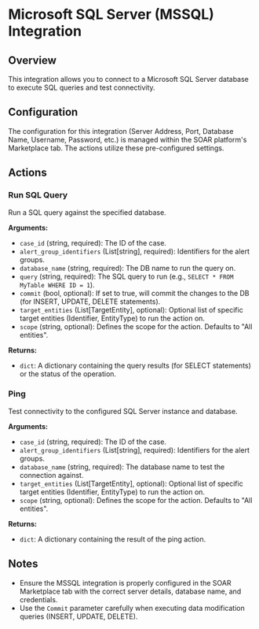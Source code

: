 # Microsoft SQL Server (MSSQL) Integration

## Overview

This integration allows you to connect to a Microsoft SQL Server database to execute SQL queries and test connectivity.

## Configuration

The configuration for this integration (Server Address, Port, Database Name, Username, Password, etc.) is managed within the SOAR platform's Marketplace tab. The actions utilize these pre-configured settings.

## Actions

### Run SQL Query

Run a SQL query against the specified database.

**Arguments:**

*   `case_id` (string, required): The ID of the case.
*   `alert_group_identifiers` (List[string], required): Identifiers for the alert groups.
*   `database_name` (string, required): The DB name to run the query on.
*   `query` (string, required): The SQL query to run (e.g., `SELECT * FROM MyTable WHERE ID = 1`).
*   `commit` (bool, optional): If set to true, will commit the changes to the DB (for INSERT, UPDATE, DELETE statements).
*   `target_entities` (List[TargetEntity], optional): Optional list of specific target entities (Identifier, EntityType) to run the action on.
*   `scope` (string, optional): Defines the scope for the action. Defaults to "All entities".

**Returns:**

*   `dict`: A dictionary containing the query results (for SELECT statements) or the status of the operation.

### Ping

Test connectivity to the configured SQL Server instance and database.

**Arguments:**

*   `case_id` (string, required): The ID of the case.
*   `alert_group_identifiers` (List[string], required): Identifiers for the alert groups.
*   `database_name` (string, required): The database name to test the connection against.
*   `target_entities` (List[TargetEntity], optional): Optional list of specific target entities (Identifier, EntityType) to run the action on.
*   `scope` (string, optional): Defines the scope for the action. Defaults to "All entities".

**Returns:**

*   `dict`: A dictionary containing the result of the ping action.

## Notes

*   Ensure the MSSQL integration is properly configured in the SOAR Marketplace tab with the correct server details, database name, and credentials.
*   Use the `Commit` parameter carefully when executing data modification queries (INSERT, UPDATE, DELETE).
